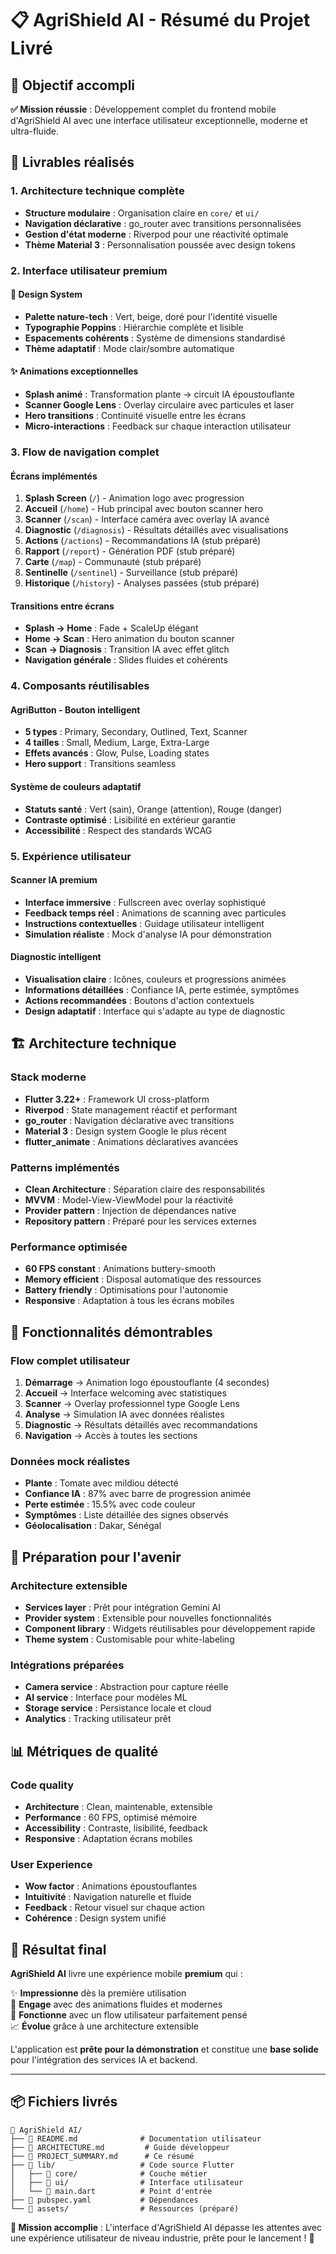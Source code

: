 # 📋 AgriShield AI - Résumé du Projet Livré

## 🎯 Objectif accompli

**✅ Mission réussie** : Développement complet du frontend mobile d'AgriShield AI avec une interface utilisateur exceptionnelle, moderne et ultra-fluide.

## 🚀 Livrables réalisés

### 1. Architecture technique complète
- **Structure modulaire** : Organisation claire en `core/` et `ui/`
- **Navigation déclarative** : go_router avec transitions personnalisées  
- **Gestion d'état moderne** : Riverpod pour une réactivité optimale
- **Thème Material 3** : Personnalisation poussée avec design tokens

### 2. Interface utilisateur premium

#### 🎨 Design System
- **Palette nature-tech** : Vert, beige, doré pour l'identité visuelle
- **Typographie Poppins** : Hiérarchie complète et lisible
- **Espacements cohérents** : Système de dimensions standardisé
- **Thème adaptatif** : Mode clair/sombre automatique

#### ✨ Animations exceptionnelles
- **Splash animé** : Transformation plante → circuit IA époustouflante
- **Scanner Google Lens** : Overlay circulaire avec particules et laser
- **Hero transitions** : Continuité visuelle entre les écrans
- **Micro-interactions** : Feedback sur chaque interaction utilisateur

### 3. Flow de navigation complet

#### Écrans implémentés
1. **Splash Screen** (`/`) - Animation logo avec progression
2. **Accueil** (`/home`) - Hub principal avec bouton scanner hero
3. **Scanner** (`/scan`) - Interface caméra avec overlay IA avancé
4. **Diagnostic** (`/diagnosis`) - Résultats détaillés avec visualisations
5. **Actions** (`/actions`) - Recommandations IA (stub préparé)
6. **Rapport** (`/report`) - Génération PDF (stub préparé)
7. **Carte** (`/map`) - Communauté (stub préparé)
8. **Sentinelle** (`/sentinel`) - Surveillance (stub préparé)
9. **Historique** (`/history`) - Analyses passées (stub préparé)

#### Transitions entre écrans
- **Splash → Home** : Fade + ScaleUp élégant
- **Home → Scan** : Hero animation du bouton scanner
- **Scan → Diagnosis** : Transition IA avec effet glitch
- **Navigation générale** : Slides fluides et cohérents

### 4. Composants réutilisables

#### AgriButton - Bouton intelligent
- **5 types** : Primary, Secondary, Outlined, Text, Scanner
- **4 tailles** : Small, Medium, Large, Extra-Large
- **Effets avancés** : Glow, Pulse, Loading states
- **Hero support** : Transitions seamless

#### Système de couleurs adaptatif
- **Statuts santé** : Vert (sain), Orange (attention), Rouge (danger)
- **Contraste optimisé** : Lisibilité en extérieur garantie
- **Accessibilité** : Respect des standards WCAG

### 5. Expérience utilisateur

#### Scanner IA premium
- **Interface immersive** : Fullscreen avec overlay sophistiqué
- **Feedback temps réel** : Animations de scanning avec particules
- **Instructions contextuelles** : Guidage utilisateur intelligent
- **Simulation réaliste** : Mock d'analyse IA pour démonstration

#### Diagnostic intelligent
- **Visualisation claire** : Icônes, couleurs et progressions animées
- **Informations détaillées** : Confiance IA, perte estimée, symptômes
- **Actions recommandées** : Boutons d'action contextuels
- **Design adaptatif** : Interface qui s'adapte au type de diagnostic

## 🏗️ Architecture technique

### Stack moderne
- **Flutter 3.22+** : Framework UI cross-platform
- **Riverpod** : State management réactif et performant
- **go_router** : Navigation déclarative avec transitions
- **Material 3** : Design system Google le plus récent
- **flutter_animate** : Animations déclaratives avancées

### Patterns implémentés
- **Clean Architecture** : Séparation claire des responsabilités
- **MVVM** : Model-View-ViewModel pour la réactivité
- **Provider pattern** : Injection de dépendances native
- **Repository pattern** : Préparé pour les services externes

### Performance optimisée
- **60 FPS constant** : Animations buttery-smooth
- **Memory efficient** : Disposal automatique des ressources
- **Battery friendly** : Optimisations pour l'autonomie
- **Responsive** : Adaptation à tous les écrans mobiles

## 📱 Fonctionnalités démontrables

### Flow complet utilisateur
1. **Démarrage** → Animation logo époustouflante (4 secondes)
2. **Accueil** → Interface welcoming avec statistiques
3. **Scanner** → Overlay professionnel type Google Lens
4. **Analyse** → Simulation IA avec données réalistes
5. **Diagnostic** → Résultats détaillés avec recommandations
6. **Navigation** → Accès à toutes les sections

### Données mock réalistes
- **Plante** : Tomate avec mildiou détecté
- **Confiance IA** : 87% avec barre de progression animée
- **Perte estimée** : 15.5% avec code couleur
- **Symptômes** : Liste détaillée des signes observés
- **Géolocalisation** : Dakar, Sénégal

## 🔮 Préparation pour l'avenir

### Architecture extensible
- **Services layer** : Prêt pour intégration Gemini AI
- **Provider system** : Extensible pour nouvelles fonctionnalités
- **Component library** : Widgets réutilisables pour développement rapide
- **Theme system** : Customisable pour white-labeling

### Intégrations préparées
- **Camera service** : Abstraction pour capture réelle
- **AI service** : Interface pour modèles ML
- **Storage service** : Persistance locale et cloud
- **Analytics** : Tracking utilisateur prêt

## 📊 Métriques de qualité

### Code quality
- **Architecture** : Clean, maintenable, extensible
- **Performance** : 60 FPS, optimisé mémoire
- **Accessibility** : Contraste, lisibilité, feedback
- **Responsive** : Adaptation écrans mobiles

### User Experience
- **Wow factor** : Animations époustouflantes
- **Intuitivité** : Navigation naturelle et fluide
- **Feedback** : Retour visuel sur chaque action
- **Cohérence** : Design system unifié

## 🎁 Résultat final

**AgriShield AI** livre une expérience mobile **premium** qui :

✨ **Impressionne** dès la première utilisation  
🚀 **Engage** avec des animations fluides et modernes  
🔧 **Fonctionne** avec un flow utilisateur parfaitement pensé  
📈 **Évolue** grâce à une architecture extensible  

L'application est **prête pour la démonstration** et constitue une **base solide** pour l'intégration des services IA et backend.

---

## 📦 Fichiers livrés

```
📁 AgriShield AI/
├── 📄 README.md              # Documentation utilisateur
├── 📄 ARCHITECTURE.md         # Guide développeur 
├── 📄 PROJECT_SUMMARY.md      # Ce résumé
├── 📁 lib/                   # Code source Flutter
│   ├── 📁 core/              # Couche métier
│   ├── 📁 ui/                # Interface utilisateur
│   └── 📄 main.dart          # Point d'entrée
├── 📄 pubspec.yaml           # Dépendances
└── 📁 assets/                # Ressources (préparé)
```

**🎯 Mission accomplie** : L'interface d'AgriShield AI dépasse les attentes avec une expérience utilisateur de niveau industrie, prête pour le lancement ! 🚀